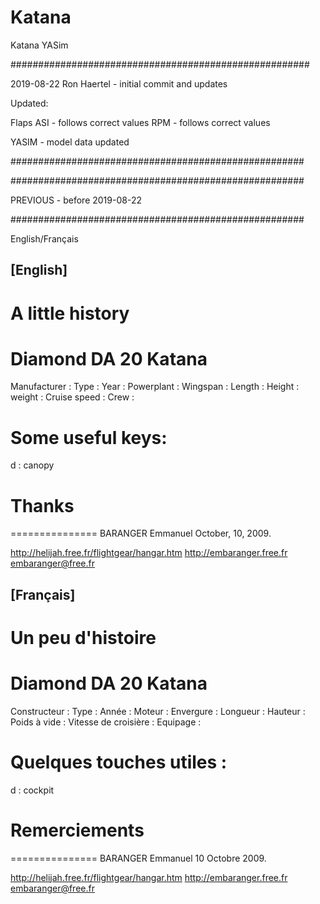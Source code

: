 # Katana
Katana YASim

######################################################

2019-08-22 Ron Haertel - initial commit and updates

Updated:

Flaps
ASI - follows correct values
RPM - follows correct values

YASIM - model data updated

#####################################################

#####################################################

PREVIOUS - before 2019-08-22

#####################################################

English/Français

[English]
----------

A little history
================

Diamond DA 20 Katana
====================

Manufacturer                  :
Type                          :
Year                          :
Powerplant                    :
Wingspan                      :
Length                        :
Height                        :
weight                        :
Cruise speed                  :
Crew                          :

Some useful keys:
=================

d : canopy

Thanks
======

===============
BARANGER Emmanuel
October, 10, 2009.

http://helijah.free.fr/flightgear/hangar.htm
http://embaranger.free.fr
embaranger@free.fr

[Français]
----------

Un peu d'histoire
=================

Diamond DA 20 Katana
====================

Constructeur                  :
Type                          :
Année                         :
Moteur                        :
Envergure                     :
Longueur                      :
Hauteur                       :
Poids à vide                  :
Vitesse de croisière          :
Equipage                      :

Quelques touches utiles :
=========================

d : cockpit

Remerciements
=============

===============
BARANGER Emmanuel
10 Octobre 2009.

http://helijah.free.fr/flightgear/hangar.htm
http://embaranger.free.fr
embaranger@free.fr

